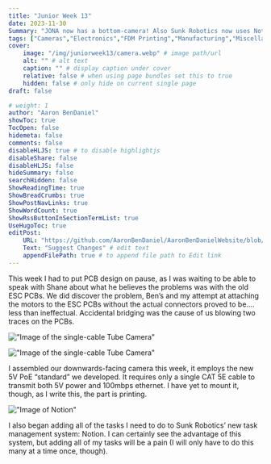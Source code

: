 ```yaml
---
title: "Junior Week 13"
date: 2023-11-30
Summary: "JONA now has a bottom-camera! Also Sunk Robotics now uses Notion."
tags: ["Cameras","Electronics","FDM Printing","Manufacturing","Miscellaneous","Robotics Shop Blog","Sunk Robotics","Soldering"]
cover:
    image: "/img/juniorweek13/camera.webp" # image path/url
    alt: "" # alt text
    caption: "" # display caption under cover
    relative: false # when using page bundles set this to true
    hidden: false # only hide on current single page
draft: false

# weight: 1
author: "Aaron BenDaniel"
showToc: true
TocOpen: false
hidemeta: false
comments: false
disableHLJS: true # to disable highlightjs
disableShare: false
disableHLJS: false
hideSummary: false
searchHidden: false
ShowReadingTime: true
ShowBreadCrumbs: true
ShowPostNavLinks: true
ShowWordCount: true
ShowRssButtonInSectionTermList: true
UseHugoToc: true
editPost:
    URL: "https://github.com/AaronBenDaniel/AaronBenDanielWebsite/blob/main/content"
    Text: "Suggest Changes" # edit text
    appendFilePath: true # to append file path to Edit link
---
```


This week I had to put PCB design on pause, as I was waiting to be able to speak with Shane about what he believes the problems was with the old ESC PCBs. We did discover the problem, Ben’s and my attempt at attaching the motors to the ESC PCBs without the actual connectors proved to be…. less than ineffectual. Accidental bridging was the cause of us blowing two traces on the PCBs.

!["Image of the single-cable Tube Camera"](/img/juniorweek13/cameraa.webp)

!["Image of the single-cable Tube Camera"](/img/juniorweek13/camerab.webp)

I assembled our downwards-facing camera this week, it employs the new 5V PoE “standard” we developed. It requires only a single CAT 5E cable to transmit both 5V power and 100mbps ethernet. I have yet to mount it, though, as I write this, the part is printing.

!["Image of Notion"](/img/juniorweek13/notion.png)

I also began adding all of the tasks I need to do to Sunk Robotics’ new task management system: Notion. I can certainly see the advantage of this system, but adding all of my tasks will be a pain (I will only have to do this many at a time once, though).